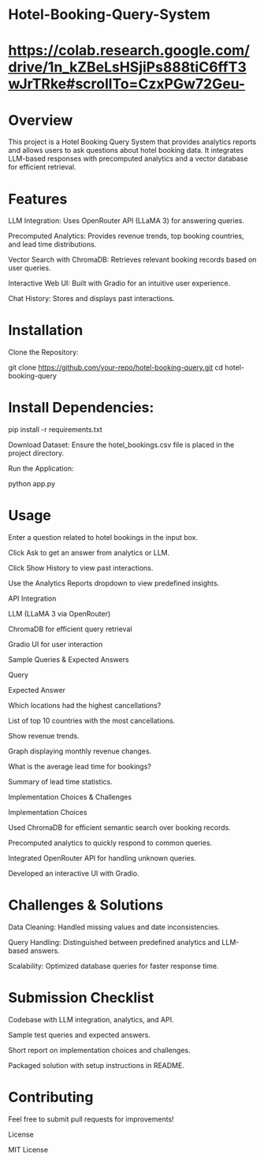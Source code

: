 # Hotel-Booking-Query-System
# **https://colab.research.google.com/drive/1n_kZBeLsHSjiPs888tiC6ffT3wJrTRke#scrollTo=CzxPGw72Geu-**

# Overview

This project is a Hotel Booking Query System that provides analytics reports and allows users to ask questions about hotel booking data. It integrates LLM-based responses with precomputed analytics and a vector database for efficient retrieval.

# Features

LLM Integration: Uses OpenRouter API (LLaMA 3) for answering queries.

Precomputed Analytics: Provides revenue trends, top booking countries, and lead time distributions.

Vector Search with ChromaDB: Retrieves relevant booking records based on user queries.

Interactive Web UI: Built with Gradio for an intuitive user experience.

Chat History: Stores and displays past interactions.

# Installation

Clone the Repository:

git clone https://github.com/your-repo/hotel-booking-query.git
cd hotel-booking-query

# Install Dependencies:

pip install -r requirements.txt

Download Dataset:
Ensure the hotel_bookings.csv file is placed in the project directory.

Run the Application:

python app.py

# Usage

Enter a question related to hotel bookings in the input box.

Click Ask to get an answer from analytics or LLM.

Click Show History to view past interactions.

Use the Analytics Reports dropdown to view predefined insights.

API Integration

LLM (LLaMA 3 via OpenRouter)

ChromaDB for efficient query retrieval

Gradio UI for user interaction

Sample Queries & Expected Answers

Query

Expected Answer

Which locations had the highest cancellations?

List of top 10 countries with the most cancellations.

Show revenue trends.

Graph displaying monthly revenue changes.

What is the average lead time for bookings?

Summary of lead time statistics.

Implementation Choices & Challenges

Implementation Choices

Used ChromaDB for efficient semantic search over booking records.

Precomputed analytics to quickly respond to common queries.

Integrated OpenRouter API for handling unknown queries.

Developed an interactive UI with Gradio.

# Challenges & Solutions

Data Cleaning: Handled missing values and date inconsistencies.

Query Handling: Distinguished between predefined analytics and LLM-based answers.

Scalability: Optimized database queries for faster response time.

# Submission Checklist

Codebase with LLM integration, analytics, and API.

Sample test queries and expected answers.

Short report on implementation choices and challenges.

Packaged solution with setup instructions in README.

# Contributing

Feel free to submit pull requests for improvements!

License

MIT License

